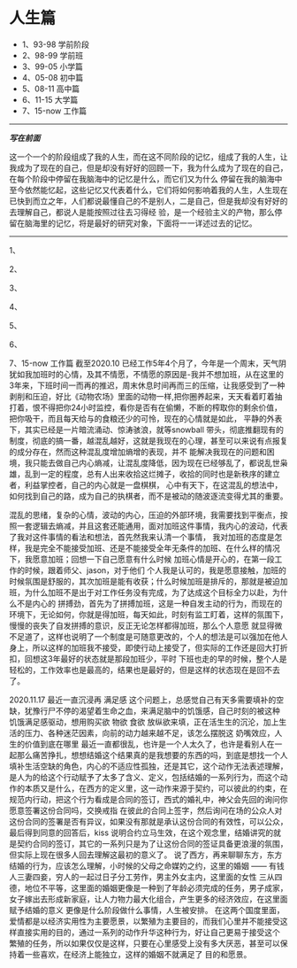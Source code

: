 # 人生篇

+ 1、93-98 学前阶段
+ 2、98-99 学前班
+ 3、99-05 小学篇
+ 4、05-08 初中篇
+ 5、08-11 高中篇
+ 6、11-15 大学篇
+ 7、15-now 工作篇

***
***写在前面***

这一个一个的阶段组成了我的人生，而在这不同阶段的记忆，组成了我的人生，让我成为了现在的自己，但是却没有好好的回顾一下，我为什么成为了现在的自己，在每个阶段中停留在我脑海中的记忆是什么，而它们又为什么
停留在我的脑海中至今依然能忆起，这些记忆又代表着什么，它们将如何影响着我的人生，人生现在已快到而立之年，人们都说最懂自己的不是别人，二是自己，但是我却没有好好的去理解自己，都说人是能按照过往去习得经
验，是一个经验主义的产物，那么停留在脑海里的记忆，将是最好的研究对象，下面将一一详述过去的记忆。

***

1、

2、

3、

4、

5、

6、

7、15-now 工作篇
    截至2020.10 已经工作5年4个月了，今年是一个周末，天气阴犹如我加班时的心情，及其不情愿，不情愿的原因是-我并不想加班，从在这里的3年来，下班时间一而再的推迟，周末休息时间再而三的压缩，让我感受到了一种
剥削和压迫，好比《动物农场》里面的动物一样,把你圈养起来，天天看着盯着抽打着，恨不得把你24小时监控，看你是否有在偷懒，不断的榨取你的剩余价值，把你吸干，而且每天给与的食粮还少的可怜，现在的心情就是如此，
平静的外表下，其实已经是一片暗流涌动、惊涛骇浪，就等snowball 带头，彻底推翻现有的制度，彻底的搞一番，越混乱越好，这就是我现在的心理，甚至可以来说有点报复的成分存在，然而这种混乱度增加熵增的表现，并不
能解决我现在的问题和困境，我只能去做自己内心熵减，让混乱度降低，因为现在已经够乱了，都说乱世枭雄，乱到一定的程度，总有人出来收拾这烂摊子，收拾的同时也是新秩序的建立者，利益掌控者，自己的内心就是一盘棋棋，
心中有天下，在这混乱的想法中，如何找到自己的路，成为自己的执棋者，而不是被动的随波逐流变得尤其的重要。

混乱的思绪，复杂的心情，波动的内心，压迫的外部环境，我需要找到平衡点，按照一套逻辑去熵减，并且这套还能通用，面对加班这件事情，我内心的波动，代表了我对这件事情的看法和想法，首先然我来认清一个事情，
我对加班的态度是怎样，我是完全不能接受加班、还是不能接受全年无条件的加班、在什么样的情况下，我愿意加班；回想一下自己愿意有什么时候 加班心情是开心的，在第一段工作的时候，跟着师父、jason，对于他们
个人我是认可的，我是愿意接触，加班的时候氛围是舒服的，其次加班是能有收获；什么时候加班是排斥的，那就是被迫加班，为什么加班不是出于对工作任务没有完成，为了达成这个目标全力以赴，为什么不是内心的
拼搏劲，首先为了拼搏加班，这是一种自发主动的行为，而现在的环境下，无论如何，你就是得加班，每天如此，时刻有监工盯着，这样的氛围下，慢慢的丧失了自发拼搏的意识，反正无论怎样都得加班，那么个人意愿
就显得微不足道了，这样也说明了一个制度是可随意更改的，个人的想法是可以强加在他人身上，所以这样的加班我不接受，即使行动上接受了，但实际的工作还是回大打折扣，回想这3年最好的状态就是那段加班少，平时
下班也走的早的时候，整个人是轻松的，工作效率也是最高的，结果也是最好的，但是这样的状态现在是回不去了。

2020.11.17
最近一直沉浸再 满足感 这个问题上，总感觉自己有天多需要填补的空缺，犹豫行尸不停的渴望着生命之血，来满足脑中的饥饿感，自己时刻的被这种 饥饿满足感驱动，想用购买欲 物欲 食欲 放纵欲来填，正在活生生的沉沦，加上生活的压力、各种迷茫因素，向前的动力越来越不足，该怎么摆脱这 奶嘴效应，人生的价值到底在哪里
最近一直都很乱，也许是一个人太久了，也许是看别人在一起那么痛苦挣扎，想想结婚这个结果真的是我想要的东西的吗，到底是想找一个人填补生活空缺的角色，内心的不适应性孤独，还是其它，这个动作无法表述理解，是人为的给这个行动赋予了太多了含义、定义，包括结婚的一系列行为，而这个动作的本质又是什么，在西方的定义里，这一动作来源于契约，可以彼此的约束，在规范内行动，把这个行为看成是合同的签订，西式的婚礼中，神父会先回的询问你愿意签署这份合同吗，交换戒指 在彼此的合同上签字，然后询问在场的公众人对这份合同的签署是否有异议，如果没有那就是承认这份合同的有效性，可以公众，最后得到同意的回答后，kiss 说明合约立马生效，在这个观念里，结婚讲究的就是契约合同的签订，其它的一系列只是为了让这份合同的签证具备更浪漫的氛围，但实际上现在很多人回去理解这最初的意义了。
说了西方，再来聊聊东方，东方结婚的行为，应该怎么理解，小时候的父母之命媒妁之约，这里的婚姻 —— 有钱人三妻四妾，穷人的一起过日子分工劳作，男主外女主内，这里面的女性 三从四德，地位不平等，这里面的婚姻更像是一种到了年龄必须完成的任务，男子成家，女子嫁出去形成新家庭，让人力物力最大化组合，产生更多的经济效应，在这里面赋予结婚的意义 更像是什么阶段做什么事情，人生被安排。
在这两个国度里面，爱情都是以经济实用性为主要愿景，以繁殖为主要目的，而我们心里并不能接受这样直接实用的目的，通过一系列的动作升华这种行为，好让自己更易于接受这个 繁殖的任务，所以如果仅仅是这样，只要在心里感受上没有多大厌恶，甚至可以保持着一些喜欢，在经济上能独立，这样的婚姻不就满足了 目的和愿景。
